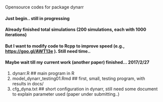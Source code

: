 Opensource codes for package dynarr
#### Just begin.. still in progressing 
#### Already finished total simulations (200 simulations, each with 1000 iterations) 
#### But I want to modify code to Rcpp to improve speed (e.g., https://goo.gl/AWT13e ). Still need time..
#### Maybe wait till my current work (another paper) finished... 2017/2/27

1. dynarr.R ## main program in R
2. model_dynarr_testing01.Rmd ## first, small, testing program, with results in docs/
3. cfg_dyna.txt ## short configuration in dynarr, still need some document to explain parameter used (paper under submitting..)
